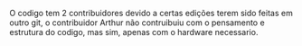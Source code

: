 O codigo tem 2 contribuidores devido a certas edições terem sido feitas em outro git, o contribuidor Arthur não contruibuiu com o pensamento e estrutura do codigo, mas sim, apenas com o hardware necessario.
